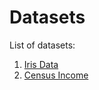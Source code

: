 # Datasets

List of datasets:

1. [Iris Data](https://github.com/AndreaCossio/datasets-analysis/Iris)
2. [Census Income](https://github.com/AndreaCossio/datasets-analysis/Census)
